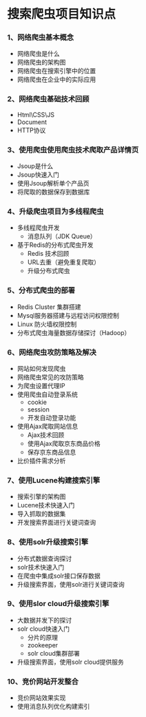 
# 搜索爬虫项目知识点

### 1、网络爬虫基本概念
* 网络爬虫是什么
* 网络爬虫的架构图
* 网络爬虫在搜索引擎中的位置
* 网络爬虫在企业中的实际应用

### 2、网络爬虫基础技术回顾
* Html\CSS\JS
* Document
* HTTP协议

### 3、使用爬虫使用爬虫技术爬取产品详情页
* Jsoup是什么
* Jsoup快速入门
* 使用Jsoup解析单个产品页
* 将爬取的数据保存到数据库

### 4、升级爬虫项目为多线程爬虫
* 多线程爬虫开发
	* 消息队列（JDK Queue）
* 基于Redis的分布式爬虫开发
	* Redis 技术回顾
	* URL去重（避免重复爬取）
	* 升级分布式爬虫

### 5、分布式爬虫的部署
* Redis Cluster 集群搭建
* Mysql服务器搭建与远程访问权限控制
* Linux 防火墙权限控制
* 分布式爬虫海量数据存储探讨（Hadoop）
	
### 6、网络爬虫攻防策略及解决
* 网站如何发现爬虫
* 网络爬虫常见的攻防策略
* 为爬虫设置代理IP
* 使用爬虫自动登录系统
	* cookie
	* session
	* 开发自动登录功能
* 使用Ajax爬取网站信息
	* Ajax技术回顾
	* 使用Ajax爬取京东商品价格
	* 保存京东商品信息
* 比价插件需求分析

### 7、使用Lucene构建搜索引擎
* 搜索引擎的架构图
* Lucene技术快速入门
* 导入抓取的数据集
* 开发搜索界面进行关键词查询

### 8、使用solr升级搜索引擎
* 分布式数据查询探讨
* solr技术快速入门
* 在爬虫中集成solr接口保存数据
* 升级搜索界面，使用solr进行关键词查询

### 9、使用slor cloud升级搜索引擎
* 大数据并发下的探讨
* solr cloud快速入门
	* 分片的原理
	* zookeeper
	* solr cloud集群部署
* 升级搜索界面，使用solr cloud提供服务


### 10、竞价网站开发整合
* 竞价网站效果实现
* 使用消息队列优化构建索引
